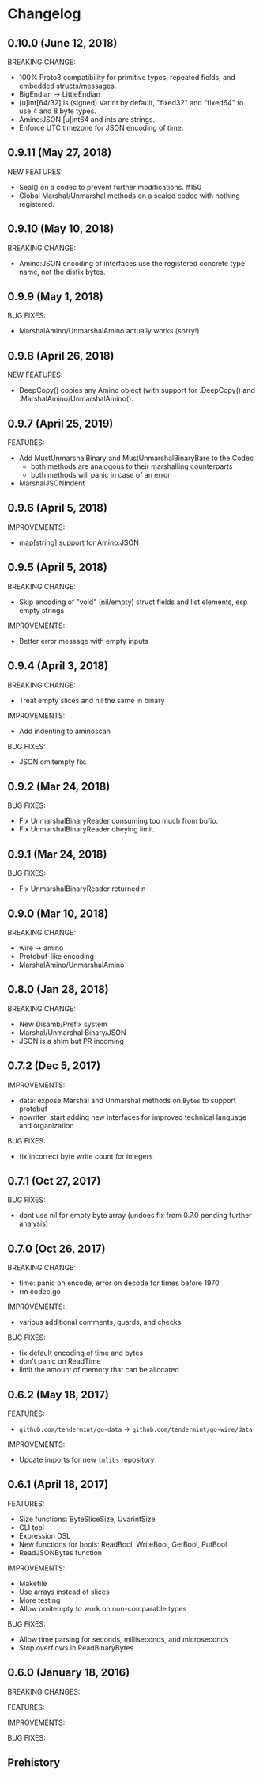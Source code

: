 # Changelog

## 0.10.0 (June 12, 2018)

BREAKING CHANGE:

 - 100% Proto3 compatibility for primitive types, repeated fields, and embedded structs/messages.
 - BigEndian -> LittleEndian
 - [u]int[64/32] is (signed) Varint by default, "fixed32" and "fixed64" to use 4 and 8 byte types.
 - Amino:JSON [u]int64 and ints are strings.
 - Enforce UTC timezone for JSON encoding of time.

## 0.9.11 (May 27, 2018)

NEW FEATURES:

 - Seal() on a codec to prevent further modifications. #150
 - Global Marshal/Unmarshal methods on a sealed codec with nothing registered.

## 0.9.10 (May 10, 2018)

BREAKING CHANGE:

 - Amino:JSON encoding of interfaces use the registered concrete type name, not the disfix bytes.

## 0.9.9 (May 1, 2018)

BUG FIXES:

 - MarshalAmino/UnmarshalAmino actually works (sorry!)

## 0.9.8 (April 26, 2018)

NEW FEATURES:
 - DeepCopy() copies any Amino object (with support for .DeepCopy() and
   .MarshalAmino/UnmarshalAmino().

## 0.9.7 (April 25, 2019)

FEATURES:
 - Add MustUnmarshalBinary and MustUnmarshalBinaryBare to the Codec
   - both methods are analogous to their marshalling counterparts
   - both methods will panic in case of an error
 - MarshalJSONIndent

## 0.9.6 (April 5, 2018)

IMPROVEMENTS:
 - map[string]<any> support for Amino:JSON

## 0.9.5 (April 5, 2018)

BREAKING CHANGE:
 - Skip encoding of "void" (nil/empty) struct fields and list elements, esp empty strings

IMPROVEMENTS:
 - Better error message with empty inputs

## 0.9.4 (April 3, 2018)

BREAKING CHANGE:
- Treat empty slices and nil the same in binary

IMPROVEMENTS:
- Add indenting to aminoscan

BUG FIXES:
- JSON omitempty fix.

## 0.9.2 (Mar 24, 2018)

BUG FIXES:
 - Fix UnmarshalBinaryReader consuming too much from bufio.
 - Fix UnmarshalBinaryReader obeying limit.

## 0.9.1 (Mar 24, 2018)

BUG FIXES:
 - Fix UnmarshalBinaryReader returned n

## 0.9.0 (Mar 10, 2018)

BREAKING CHANGE:
 - wire -> amino
 - Protobuf-like encoding
 - MarshalAmino/UnmarshalAmino

## 0.8.0 (Jan 28, 2018)

BREAKING CHANGE:
 - New Disamb/Prefix system
 - Marshal/Unmarshal Binary/JSON
 - JSON is a shim but PR incoming

## 0.7.2 (Dec 5, 2017)

IMPROVEMENTS:
 - data: expose Marshal and Unmarshal methods on `Bytes` to support protobuf
 - nowriter: start adding new interfaces for improved technical language and organization

BUG FIXES:
 - fix incorrect byte write count for integers

## 0.7.1 (Oct 27, 2017)

BUG FIXES:
 - dont use nil for empty byte array (undoes fix from 0.7.0 pending further analysis)

## 0.7.0 (Oct 26, 2017)

BREAKING CHANGE:
 - time: panic on encode, error on decode for times before 1970
 - rm codec.go

IMPROVEMENTS:
 - various additional comments, guards, and checks

BUG FIXES:
 - fix default encoding of time and bytes
 - don't panic on ReadTime
 - limit the amount of memory that can be allocated

## 0.6.2 (May 18, 2017)

FEATURES:

- `github.com/tendermint/go-data` -> `github.com/tendermint/go-wire/data`

IMPROVEMENTS:

- Update imports for new `tmlibs` repository

## 0.6.1 (April 18, 2017)

FEATURES:

- Size functions: ByteSliceSize, UvarintSize
- CLI tool 
- Expression DSL
- New functions for bools: ReadBool, WriteBool, GetBool, PutBool
- ReadJSONBytes function


IMPROVEMENTS:

- Makefile
- Use arrays instead of slices
- More testing
- Allow omitempty to work on non-comparable types

BUG FIXES:

- Allow time parsing for seconds, milliseconds, and microseconds
- Stop overflows in ReadBinaryBytes


## 0.6.0 (January 18, 2016)

BREAKING CHANGES:

FEATURES:

IMPROVEMENTS:

BUG FIXES:


## Prehistory

